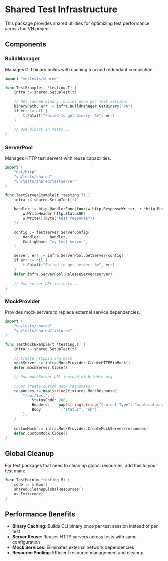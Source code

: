 # Shared Test Infrastructure

This package provides shared utilities for optimizing test performance across the VN project.

## Components

### BuildManager
Manages CLI binary builds with caching to avoid redundant compilation.

```go
import "vn/tests/shared"

func TestExample(t *testing.T) {
    infra := shared.SetupTest(t)
    
    // Get cached binary (builds once per test session)
    binaryPath, err := infra.BuildManager.GetBinary("vn")
    if err != nil {
        t.Fatalf("Failed to get binary: %v", err)
    }
    
    // Use binary in tests...
}
```

### ServerPool
Manages HTTP test servers with reuse capabilities.

```go
import (
    "net/http"
    "vn/tests/shared"
    "vn/tests/shared/testserver"
)

func TestServerExample(t *testing.T) {
    infra := shared.SetupTest(t)
    
    handler := http.HandlerFunc(func(w http.ResponseWriter, r *http.Request) {
        w.WriteHeader(http.StatusOK)
        w.Write([]byte("test response"))
    })
    
    config := testserver.ServerConfig{
        Handler:    handler,
        ConfigName: "my-test-server",
    }
    
    server, err := infra.ServerPool.GetServer(config)
    if err != nil {
        t.Fatalf("Failed to get server: %v", err)
    }
    defer infra.ServerPool.ReleaseServer(server)
    
    // Use server.URL in tests...
}
```

### MockProvider
Provides mock servers to replace external service dependencies.

```go
import (
    "vn/tests/shared"
    "vn/tests/shared/fixtures"
)

func TestMockExample(t *testing.T) {
    infra := shared.SetupTest(t)
    
    // Create httpbin.org mock
    mockServer := infra.MockProvider.CreateHTTPBinMock()
    defer mockServer.Close()
    
    // Use mockServer.URL instead of httpbin.org
    
    // Or create custom mock responses
    responses := map[string]fixtures.MockResponse{
        "/api/test": {
            StatusCode: 200,
            Headers:    map[string]string{"Content-Type": "application/json"},
            Body:       `{"status": "ok"}`,
        },
    }
    
    customMock := infra.MockProvider.CreateMockServer(responses)
    defer customMock.Close()
}
```

## Global Cleanup

For test packages that need to clean up global resources, add this to your test main:

```go
func TestMain(m *testing.M) {
    code := m.Run()
    shared.CleanupGlobalResources()
    os.Exit(code)
}
```

## Performance Benefits

- **Binary Caching**: Builds CLI binary once per test session instead of per test
- **Server Reuse**: Reuses HTTP servers across tests with same configuration
- **Mock Services**: Eliminates external network dependencies
- **Resource Pooling**: Efficient resource management and cleanup